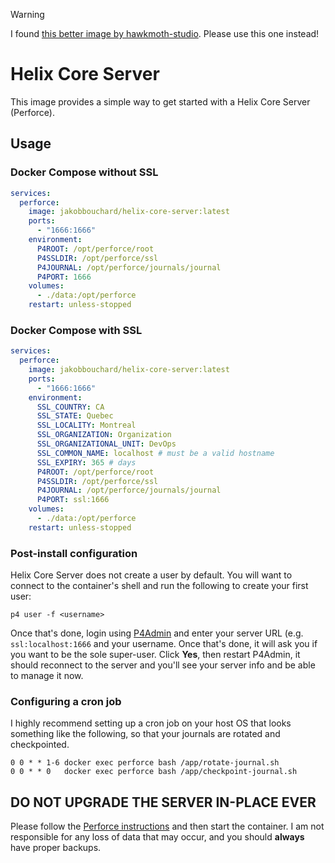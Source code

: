 > [!WARNING]  
> I found [this better image by hawkmoth-studio](https://github.com/hawkmoth-studio/perforce-docker). Please use this one instead!

# Helix Core Server

This image provides a simple way to get started with a Helix Core Server (Perforce).

## Usage

### Docker Compose without SSL

```yaml
services:
  perforce:
    image: jakobbouchard/helix-core-server:latest
    ports:
      - "1666:1666"
    environment:
      P4ROOT: /opt/perforce/root
      P4SSLDIR: /opt/perforce/ssl
      P4JOURNAL: /opt/perforce/journals/journal
      P4PORT: 1666
    volumes:
      - ./data:/opt/perforce
    restart: unless-stopped
```

### Docker Compose with SSL

```yaml
services:
  perforce:
    image: jakobbouchard/helix-core-server:latest
    ports:
      - "1666:1666"
    environment:
      SSL_COUNTRY: CA
      SSL_STATE: Quebec
      SSL_LOCALITY: Montreal
      SSL_ORGANIZATION: Organization
      SSL_ORGANIZATIONAL_UNIT: DevOps
      SSL_COMMON_NAME: localhost # must be a valid hostname
      SSL_EXPIRY: 365 # days
      P4ROOT: /opt/perforce/root
      P4SSLDIR: /opt/perforce/ssl
      P4JOURNAL: /opt/perforce/journals/journal
      P4PORT: ssl:1666
    volumes:
      - ./data:/opt/perforce
    restart: unless-stopped
```

### Post-install configuration

Helix Core Server does not create a user by default. You will want to connect to the container's shell and run the following to create your first user:

```
p4 user -f <username>
```

Once that's done, login using [P4Admin](https://www.perforce.com/downloads/administration-tool) and enter your server URL (e.g. `ssl:localhost:1666` and your username. Once that's done, it will ask you if you want to be the sole super-user. Click **Yes**, then restart P4Admin, it should reconnect to the server and you'll see your server info and be able to manage it now.

### Configuring a cron job

I highly recommend setting up a cron job on your host OS that looks something like the following, so that your journals are rotated and checkpointed.

```
0 0 * * 1-6 docker exec perforce bash /app/rotate-journal.sh
0 0 * * 0   docker exec perforce bash /app/checkpoint-journal.sh
```

## DO NOT UPGRADE THE SERVER IN-PLACE EVER
Please follow the [Perforce instructions](https://www.perforce.com/manuals/p4sag/Content/P4SAG/chapter.upgrade.html) and then start the container. I am not responsible for any loss of data that may occur, and you should **always** have proper backups.
